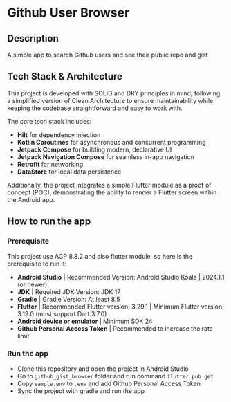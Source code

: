 # Github User Browser

## Description

A simple app to search Github users and see their public repo and gist

## Tech Stack & Architecture

This project is developed with SOLID and DRY principles in mind, following a simplified version of Clean Architecture
to ensure maintainability while keeping the codebase straightforward and easy to work with.

The core tech stack includes:
- **Hilt** for dependency injection
- **Kotlin Coroutines** for asynchronous and concurrent programming
- **Jetpack Compose** for building modern, declarative UI
- **Jetpack Navigation Compose** for seamless in-app navigation
- **Retrofit** for networking
- **DataStore** for local data persistence

Additionally, the project integrates a simple Flutter module as a proof of concept (POC),
demonstrating the ability to render a Flutter screen within the Android app.

## How to run the app

### Prerequisite

This project use AGP 8.8.2 and also flutter module, so here is the prerequisite to run it:
- **Android Studio** | Recommended Version: Android Studio Koala | 2024.1.1 (or newer)
- **JDK** | Required JDK Version: JDK 17
- **Gradle** | Gradle Version: At least 8.5
- **Flutter** | Recommended Flutter version: 3.29.1 | Minimum Flutter version: 3.19.0 (must support Dart 3.7.0)
- **Android device or emulator** | Minimum SDK 24
- **Github Personal Access Token** | Recommended to increase the rate limit

### Run the app
- Clone this repository and open the project in Android Studio
- Go to `github_gist_browser` folder and run command `flutter pub get`
- Copy `sample.env` to `.env` and add Github Personal Access Token
- Sync the project with gradle and run the app
